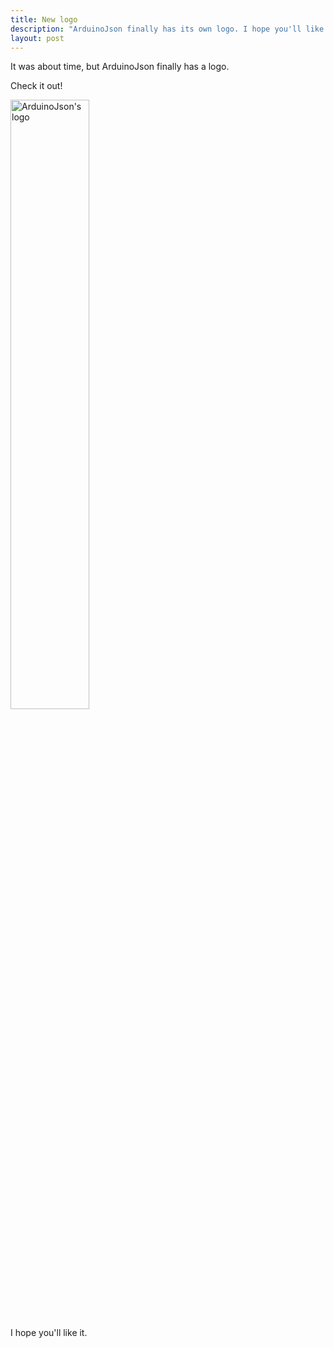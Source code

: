 ```yaml
---
title: New logo
description: "ArduinoJson finally has its own logo. I hope you'll like it!"
layout: post
---
```


It was about time, but ArduinoJson finally has a logo.

Check it out!

<div class="text-center">
  <img width="50%" src="{{site.baseurl}}/images/logo.svg" alt="ArduinoJson's logo" class="img-thumbnail">
</div>

I hope you'll like it.